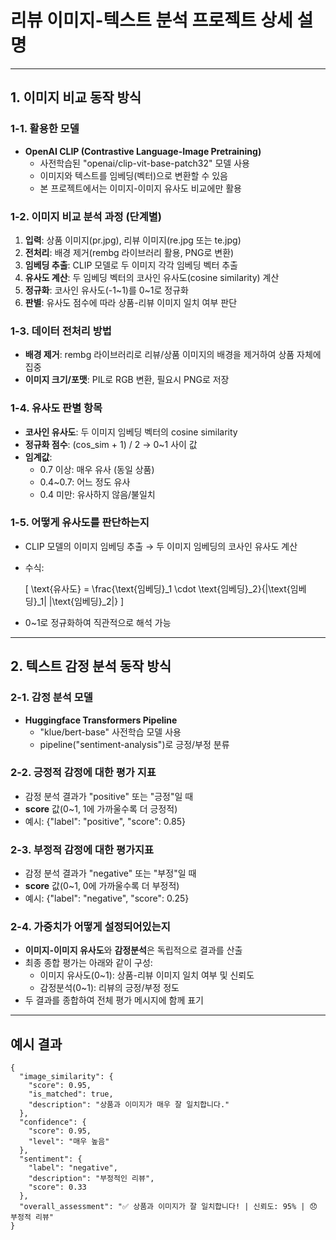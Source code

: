 # 리뷰 이미지-텍스트 분석 프로젝트 상세 설명

---

## 1. 이미지 비교 동작 방식

### 1-1. 활용한 모델
- **OpenAI CLIP (Contrastive Language-Image Pretraining)**
  - 사전학습된 "openai/clip-vit-base-patch32" 모델 사용
  - 이미지와 텍스트를 임베딩(벡터)으로 변환할 수 있음
  - 본 프로젝트에서는 이미지-이미지 유사도 비교에만 활용

### 1-2. 이미지 비교 분석 과정 (단계별)
1. **입력**: 상품 이미지(pr.jpg), 리뷰 이미지(re.jpg 또는 te.jpg)
2. **전처리**: 배경 제거(rembg 라이브러리 활용, PNG로 변환)
3. **임베딩 추출**: CLIP 모델로 두 이미지 각각 임베딩 벡터 추출
4. **유사도 계산**: 두 임베딩 벡터의 코사인 유사도(cosine similarity) 계산
5. **정규화**: 코사인 유사도(-1~1)를 0~1로 정규화
6. **판별**: 유사도 점수에 따라 상품-리뷰 이미지 일치 여부 판단

### 1-3. 데이터 전처리 방법
- **배경 제거**: rembg 라이브러리로 리뷰/상품 이미지의 배경을 제거하여 상품 자체에 집중
- **이미지 크기/포맷**: PIL로 RGB 변환, 필요시 PNG로 저장

### 1-4. 유사도 판별 항목
- **코사인 유사도**: 두 이미지 임베딩 벡터의 cosine similarity
- **정규화 점수**: (cos_sim + 1) / 2 → 0~1 사이 값
- **임계값**:
  - 0.7 이상: 매우 유사 (동일 상품)
  - 0.4~0.7: 어느 정도 유사
  - 0.4 미만: 유사하지 않음/불일치

### 1-5. 어떻게 유사도를 판단하는지
- CLIP 모델의 이미지 임베딩 추출 → 두 이미지 임베딩의 코사인 유사도 계산
- 수식: 
  
  \[
  \text{유사도} = \frac{\text{임베딩}_1 \cdot \text{임베딩}_2}{\|\text{임베딩}_1\| \|\text{임베딩}_2\|}
  \]
- 0~1로 정규화하여 직관적으로 해석 가능

---

## 2. 텍스트 감정 분석 동작 방식

### 2-1. 감정 분석 모델
- **Huggingface Transformers Pipeline**
  - "klue/bert-base" 사전학습 모델 사용
  - pipeline("sentiment-analysis")로 긍정/부정 분류

### 2-2. 긍정적 감정에 대한 평가 지표
- 감정 분석 결과가 "positive" 또는 "긍정"일 때
- **score** 값(0~1, 1에 가까울수록 더 긍정적)
- 예시: {"label": "positive", "score": 0.85}

### 2-3. 부정적 감정에 대한 평가지표
- 감정 분석 결과가 "negative" 또는 "부정"일 때
- **score** 값(0~1, 0에 가까울수록 더 부정적)
- 예시: {"label": "negative", "score": 0.25}

### 2-4. 가중치가 어떻게 설정되어있는지
- **이미지-이미지 유사도**와 **감정분석**은 독립적으로 결과를 산출
- 최종 종합 평가는 아래와 같이 구성:
  - 이미지 유사도(0~1): 상품-리뷰 이미지 일치 여부 및 신뢰도
  - 감정분석(0~1): 리뷰의 긍정/부정 정도
- 두 결과를 종합하여 전체 평가 메시지에 함께 표기

---

## 예시 결과

```
{
  "image_similarity": {
    "score": 0.95,
    "is_matched": true,
    "description": "상품과 이미지가 매우 잘 일치합니다."
  },
  "confidence": {
    "score": 0.95,
    "level": "매우 높음"
  },
  "sentiment": {
    "label": "negative",
    "description": "부정적인 리뷰",
    "score": 0.33
  },
  "overall_assessment": "✅ 상품과 이미지가 잘 일치합니다! | 신뢰도: 95% | 😞 부정적 리뷰"
}
``` 